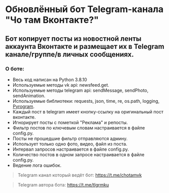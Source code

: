 # Обновлённый бот Telegram-канала "Чо там Вконтакте?"

## Бот копирует посты из новостной ленты аккаунта Вконтакте и размещает их в Telegram канале/группе/в личных сообщениях.

### О боте:
 - Весь код написан на Python 3.8.10
 - Используемые методы vk api: newsfeed.get.
 - Используемые методы telegram api: sendMessage, sendPhoto, sendAnimation.
 - Используемые библиотеки: requests, json, time, re, os.path, logging, [Pyrogram](https://docs.pyrogram.org/).
 - Каждый пост в telegram имеет кнопку-ссылку на оригинальный пост вконтакте.
 - Игнорирует посты с пометкой "Реклама" и репосты.
 - Фильтр постов по ключевым словам настраивается в файле config.py.
 - Посты не прошедшие фильтр отправляются админу.
 - Использует только одно фото, видео, файл из поста.
 - Интервал запросов настраивается в файле config.py.
 - Количество постов в одном запросе настраивается в файле config.py.
 - Ведение лога ошибок.

> Telegram канал который ведёт бот: https://t.me/chotamvk

> Telegram автора бота: https://t.me/tlgrmku
